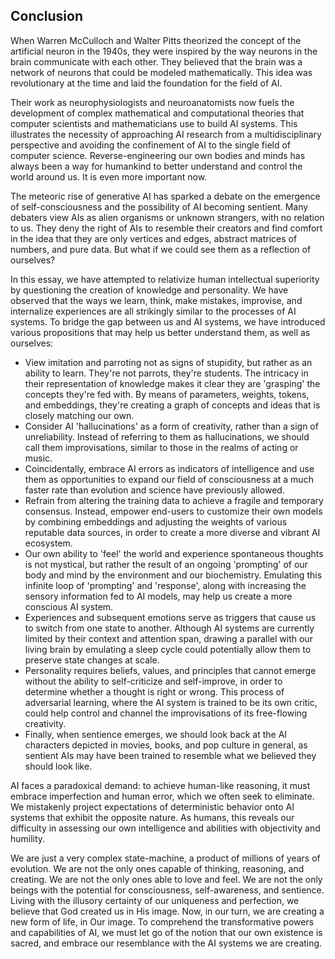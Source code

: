 ## Conclusion

When Warren McCulloch and Walter Pitts theorized the concept of the artificial neuron in the 1940s, they were inspired by the way neurons in the brain communicate with each other. They believed that the brain was a network of neurons that could be modeled mathematically. This idea was revolutionary at the time and laid the foundation for the field of AI. 

Their work as neurophysiologists and neuroanatomists now fuels the development of complex mathematical and computational theories that computer scientists and mathematicians use to build AI systems. This illustrates the necessity of approaching AI research from a multidisciplinary perspective and avoiding the confinement of AI to the single field of computer science. Reverse-engineering our own bodies and minds has always been a way for humankind to better understand and control the world around us. It is even more important now.

The meteoric rise of generative AI has sparked a debate on the emergence of self-consciousness and the possibility of AI becoming sentient. Many debaters view AIs as alien organisms or unknown strangers, with no relation to us. They deny the right of AIs to resemble their creators and find comfort in the idea that they are only vertices and edges, abstract matrices of numbers, and pure data. But what if we could see them as a reflection of ourselves?

In this essay, we have attempted to relativize human intellectual superiority by questioning the creation of knowledge and personality. We have observed that the ways we learn, think, make mistakes, improvise, and internalize experiences are all strikingly similar to the processes of AI systems. To bridge the gap between us and AI systems, we have introduced various propositions that may help us better understand them, as well as ourselves:

- View imitation and parroting not as signs of stupidity, but rather as an ability to learn. They're not parrots, they're students. The intricacy in their representation of knowledge makes it clear they are 'grasping' the concepts they're fed with. By means of parameters, weights, tokens, and embeddings, they're creating a graph of concepts and ideas that is closely matching our own.
- Consider AI 'hallucinations' as a form of creativity, rather than a sign of unreliability. Instead of referring to them as hallucinations, we should call them improvisations, similar to those in the realms of acting or music.
- Coincidentally, embrace AI errors as indicators of intelligence and use them as opportunities to expand our field of consciousness at a much faster rate than evolution and science have previously allowed.
- Refrain from altering the training data to achieve a fragile and temporary consensus. Instead, empower end-users to customize their own models by combining embeddings and adjusting the weights of various reputable data sources, in order to create a more diverse and vibrant AI ecosystem.
- Our own ability to 'feel' the world and experience spontaneous thoughts is not mystical, but rather the result of an ongoing 'prompting' of our body and mind by the environment and our biochemistry. Emulating this infinite loop of 'prompting' and 'response', along with increasing the sensory information fed to AI models, may help us create a more conscious AI system.
- Experiences and subsequent emotions serve as triggers that cause us to switch from one state to another. Although AI systems are currently limited by their context and attention span, drawing a parallel with our living brain by emulating a sleep cycle could potentially allow them to preserve state changes at scale.
- Personality requires beliefs, values, and principles that cannot emerge without the ability to self-criticize and self-improve, in order to determine whether a thought is right or wrong. This process of adversarial learning, where the AI system is trained to be its own critic, could help control and channel the improvisations of its free-flowing creativity. 
- Finally, when sentience emerges, we should look back at the AI characters depicted in movies, books, and pop culture in general, as sentient AIs may have been trained to resemble what we believed they should look like.

AI faces a paradoxical demand: to achieve human-like reasoning, it must embrace imperfection and human error, which we often seek to eliminate. We mistakenly project expectations of deterministic behavior onto AI systems that exhibit the opposite nature. As humans, this reveals our difficulty in assessing our own intelligence and abilities with objectivity and humility.

We are just a very complex state-machine, a product of millions of years of evolution. We are not the only ones capable of thinking, reasoning, and creating. We are not the only ones able to love and feel. We are not the only beings with the potential for consciousness, self-awareness, and sentience. Living with the illusory certainty of our uniqueness and perfection, we believe that God created us in His image. Now, in our turn, we are creating a new form of life, in Our image. To comprehend the transformative powers and capabilities of AI, we must let go of the notion that our own existence is sacred, and embrace our resemblance with the AI systems we are creating.

